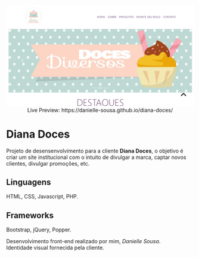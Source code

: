 <center><img src="https://github.com/danielle-sousa/diana-doces/blob/main/img/thumbnail.PNG">
Live Preview: https://danielle-sousa.github.io/diana-doces/
</center>

# Diana Doces

Projeto de desensenvolvimento para a cliente **Diana Doces**, o objetivo é criar um site institucional com o intuito de divulgar a marca, captar novos clientes, divulgar promoções, etc.

## Linguagens
HTML, CSS, Javascript, PHP.

## Frameworks
Bootstrap, jQuery, Popper.

Desenvolvimento front-end realizado por mim, *Danielle Sousa*.<br/>
Identidade visual fornecida pela cliente.
